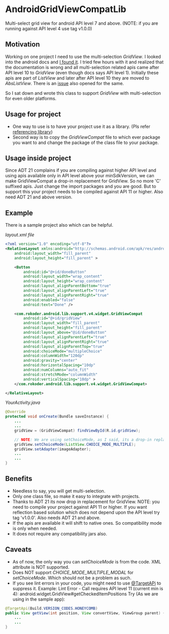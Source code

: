 AndroidGridViewCompatLib
========================

Multi-select grid view for android API level 7 and above. (NOTE: if you are running against API level 4 use tag v1.0.0)

Motivation
----------

Working on one project I need to use the multi-selection *GridView*. I looked into the android docs and [I found it](http://developer.android.com/reference/android/widget/AbsListView.html#setChoiceMode(int)). I tried few hours with it and realized that the documentation is wrong and all multi-selection related apis came after API level 10 to *GridView* (even though docs says API level 1). Initially these apis are part of *ListView* and later after API level 10 they are moved to *AbsListView*. There is an [issue](http://code.google.com/p/android/issues/detail?id=16571) also opened for the same.

So I sat down and wrote this class to support *GridView* with multi-selection for even older platforms.

Usage for project
-----------------

* One way to use is to have your project use it as a library. (Pls refer [referencing library](http://developer.android.com/guide/developing/projects/projects-eclipse.html#ReferencingLibraryProject))
* Second way is to copy the *GridViewCompat* file to which ever package you want to and change the package of the class file to your package.

Usage inside project
--------------------

Since ADT 21 complains if you are compiling against higher API level and using apis available only in API level above your minSdkVersion, we can make GridViewCompat a drop-in replacement for GridView. So no more 'C' suffixed apis. Just change the import packages and you are good. But to support this your project needs to be compiled against API 11 or higher. Also need ADT 21 and above version.

Example
-------

There is a sample project also which can be helpful.

_layout.xml file_

```xml
<?xml version="1.0" encoding="utf-8"?>
<RelativeLayout xmlns:android="http://schemas.android.com/apk/res/android"
    android:layout_width="fill_parent"
    android:layout_height="fill_parent" >

    <Button
        android:id="@+id/doneButton"
        android:layout_width="wrap_content"
        android:layout_height="wrap_content"
        android:layout_alignParentBottom="true"
        android:layout_alignParentLeft="true"
        android:layout_alignParentRight="true"
        android:enabled="false"
        android:text="Done" />

    <com.rokoder.android.lib.support.v4.widget.GridViewCompat
        android:id="@+id/gridView"
        android:layout_width="fill_parent"
        android:layout_height="fill_parent"
        android:layout_above="@id/doneButton"
        android:layout_alignParentLeft="true"
        android:layout_alignParentRight="true"
        android:layout_alignParentTop="true"
        android:choiceMode="multipleChoice"
        android:columnWidth="120dp"
        android:gravity="center"
        android:horizontalSpacing="10dp"
        android:numColumns="auto_fit"
        android:stretchMode="columnWidth"
        android:verticalSpacing="10dp" >
    </com.rokoder.android.lib.support.v4.widget.GridViewCompat>

</RelativeLayout>
```

_YourActivity.java_
```java
@Override
protected void onCreate(Bundle saveInstance) {
    ...
    ...
    gridView = (GridViewCompat) findViewById(R.id.gridView);

    // NOTE: We are using setChoiceMode, as I said, its a drop-in replacement
    gridView.setChoiceMode(ListView.CHOICE_MODE_MULTIPLE);
    gridView.setAdapter(imageAdapter);
    ...
    ...
}
```

Benefits
--------

* Needless to say, you will get multi-selection.
* Only one class file, so make it easy to integrate with projects.
* Thanks to ADT 21 its now drop in replacement for GridView. NOTE: you need to compile your project against API 11 or higher. If you want reflection based solution which does not depend upon the API level try tag 'v1.0.0'. Also needs ADT 21 and above.
* If the apis are available it will shift to native ones. So compatibility mode is only when needed.
* It does not require any compatibility jars also.

Caveats
-------

* As of now, the only way you can *setChoiceMode* is from the code. XML attribute is NOT supported.
* Does NOT support *CHOICE_MODE_MULTIPLE_MODAL* for *setChoiceMode*. Which should not be a problem as such.
* If you see lint errors in your code, you might need to use [@TargetAPi](http://developer.android.com/reference/android/annotation/TargetApi.html) to suppress it.
  Example:
  Lint Error - Call requires API level 11 (current min is 4): android.widget.GridView#getCheckedItemPositions
  Try (As we are using in the sample app):

```java
@TargetApi(Build.VERSION_CODES.HONEYCOMB)
public View getView(int position, View convertView, ViewGroup parent) {
    ...
    ...
}
```
